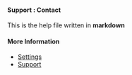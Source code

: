 #### Support : Contact

This is the help file written in **markdown**

#### More Information

- [Settings](/settings)
- [Support](/support)
